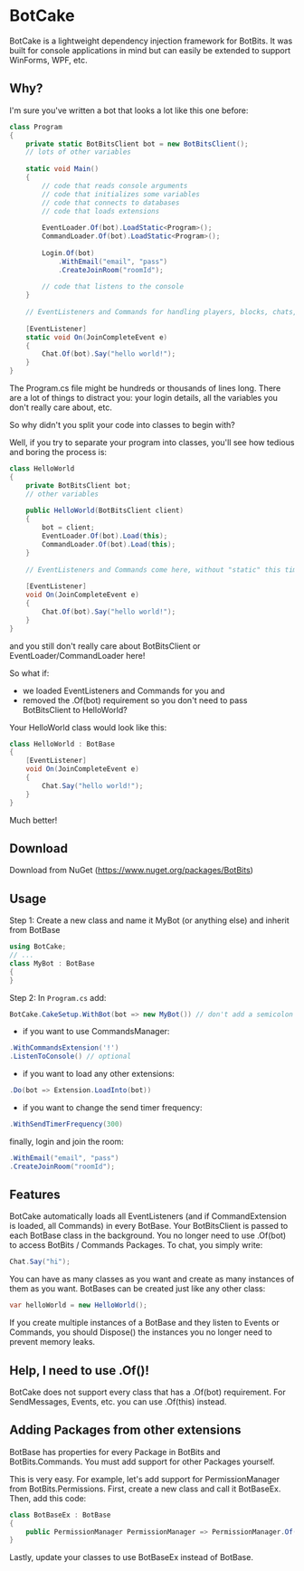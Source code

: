 # BotCake

BotCake is a lightweight dependency injection framework for BotBits. It was built for console applications in mind but can easily be extended to support WinForms, WPF, etc.

## Why?

I'm sure you've written a bot that looks a lot like this one before:

```csharp
class Program
{
    private static BotBitsClient bot = new BotBitsClient();
    // lots of other variables
    
    static void Main()
    {
        // code that reads console arguments
        // code that initializes some variables
        // code that connects to databases
        // code that loads extensions
        
        EventLoader.Of(bot).LoadStatic<Program>();
        CommandLoader.Of(bot).LoadStatic<Program>();
        
        Login.Of(bot)
            .WithEmail("email", "pass")
            .CreateJoinRoom("roomId");  
        
        // code that listens to the console  
    }
    
    // EventListeners and Commands for handling players, blocks, chats, etc.
    
    [EventListener]
    static void On(JoinCompleteEvent e) 
    {
        Chat.Of(bot).Say("hello world!");
    }
}
```
The Program.cs file might be hundreds or thousands of lines long. There are a lot of things to distract you: your login details, all the variables you don't really care about, etc.

So why didn't you split your code into classes to begin with?

Well, if you try to separate your program into classes, you'll see how tedious and boring the process is:
```csharp
class HelloWorld
{
    private BotBitsClient bot;          
    // other variables
    
    public HelloWorld(BotBitsClient client)
    {
        bot = client;
        EventLoader.Of(bot).Load(this);
        CommandLoader.Of(bot).Load(this);
    }
    
    // EventListeners and Commands come here, without "static" this time please
    
    [EventListener]
    void On(JoinCompleteEvent e) 
    {
        Chat.Of(bot).Say("hello world!");
    }
}
```
and you still don't really care about BotBitsClient or EventLoader/CommandLoader here!

So what if:
- we loaded EventListeners and Commands for you and
- removed the .Of(bot) requirement so you don't need to pass BotBitsClient to HelloWorld?

Your HelloWorld class would look like this:
```csharp
class HelloWorld : BotBase
{
    [EventListener]
    void On(JoinCompleteEvent e) 
    {
        Chat.Say("hello world!");
    }
}
```

Much better!

## Download
Download from NuGet (https://www.nuget.org/packages/BotBits)

## Usage
Step 1: Create a new class and name it MyBot (or anything else) and inherit from BotBase
```csharp
using BotCake;
// ...
class MyBot : BotBase 
{
}
```

Step 2: In ```Program.cs``` add:
```csharp
BotCake.CakeSetup.WithBot(bot => new MyBot()) // don't add a semicolon yet!
```

- if you want to use CommandsManager:
```csharp
.WithCommandsExtension('!')
.ListenToConsole() // optional
```

- if you want to load any other extensions:
```csharp
.Do(bot => Extension.LoadInto(bot))
```

- if you want to change the send timer frequency:
```csharp
.WithSendTimerFrequency(300)
```

finally, login and join the room:
```csharp
.WithEmail("email", "pass")
.CreateJoinRoom("roomId");
```

## Features

BotCake automatically loads all EventListeners (and if CommandExtension is loaded, all Commands) in every BotBase. Your BotBitsClient is passed to each BotBase class in the background. 
You no longer need to use .Of(bot) to access BotBits / Commands Packages. To chat, you simply write:

```csharp
Chat.Say("hi");
```

You can have as many classes as you want and create as many instances of them as you want. BotBases can be created just like any other class: 
```csharp
var helloWorld = new HelloWorld();
```

If you create multiple instances of a BotBase and they listen to Events or Commands, you should Dispose() the instances you no longer need to prevent memory leaks.

## Help, I need to use .Of()!
BotCake does not support every class that has a .Of(bot) requirement. For SendMessages, Events, etc. you can use .Of(this) instead.

## Adding Packages from other extensions

BotBase has properties for every Package in BotBits and BotBits.Commands. You must add support for other Packages yourself.

This is very easy. For example, let's add support for PermissionManager from BotBits.Permissions.
First, create a new class and call it BotBaseEx.
Then, add this code:
```csharp
class BotBaseEx : BotBase 
{
    public PermissionManager PermissionManager => PermissionManager.Of(this);
}
```
Lastly, update your classes to use BotBaseEx instead of BotBase.

